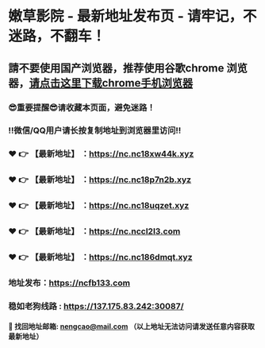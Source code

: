 # 嫩草影院 - 最新地址发布页 - 请牢记，不迷路，不翻车！

## 請不要使用国产浏览器，推荐使用谷歌chrome 浏览器，<a href = "https://www.google.cn/chrome/">请点击这里下载chrome手机浏览器</a>

### :sunglasses:重要提醒:sunglasses:请收藏本页面，避免迷路！
### ‼️微信/QQ用户请长按复制地址到浏览器里访问‼️

### :heart: :point_right: 【最新地址】 ：https://nc.nc18xw44k.xyz
### :heart: :point_right: 【最新地址】 ：https://nc.nc18p7n2b.xyz
### :heart: :point_right: 【最新地址】 ：https://nc.nc18uqzet.xyz
### :heart: :point_right: 【最新地址】 ：https://nc.nccl2l3.com
### :heart: :point_right: 【最新地址】 ：https://nc.nc186dmqt.xyz

### 地址发布：https://ncfb133.com
### 稳如老狗线路 : https://137.175.83.242:30087/

#### :e-mail: __找回地址邮箱: nengcao@mail.com （以上地址无法访问请发送任意内容获取最新地址）__
